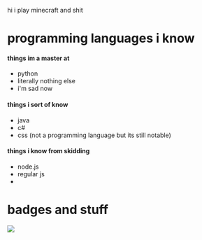 hi i play minecraft and shit

# programming languages i know
#### things im a master at
- python
- literally nothing else
- i'm sad now
#### things i sort of know
- java
- c#
- css (not a programming language but its still notable)
#### things i know from skidding
- node.js
- regular js
-

# badges and stuff
<img align="center" src="https://github-readme-stats.vercel.app/api/?username=Errorcrafter&theme=prussian"/>

